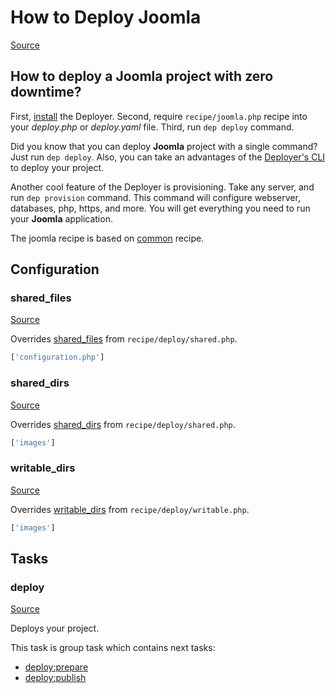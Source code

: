 <!-- DO NOT EDIT THIS FILE! -->
<!-- Instead edit recipe/joomla.php -->
<!-- Then run bin/docgen -->

# How to Deploy Joomla

[Source](/recipe/joomla.php)

## How to deploy a Joomla project with zero downtime?

First, [install](/docs/installation.md) the Deployer. 
Second, require `recipe/joomla.php` recipe into your _deploy.php_ or _deploy.yaml_ file.
Third, run `dep deploy` command.

Did you know that you can deploy **Joomla** project with a single command? Just run `dep deploy`.
Also, you can take an advantages of the [Deployer's CLI](/docs/cli.md) to deploy your project.

Another cool feature of the Deployer is provisioning. Take any server, and run `dep provision` command.
This command will configure webserver, databases, php, https, and more. 
You will get everything you need to run your **Joomla** application.

The joomla recipe is based on [common](/docs/recipe/common.md) recipe.

## Configuration
### shared_files
[Source](https://github.com/deployphp/deployer/blob/master/recipe/joomla.php#L8)

Overrides [shared_files](/docs/recipe/deploy/shared.md#shared_files) from `recipe/deploy/shared.php`.



```php title="Default value"
['configuration.php']
```


### shared_dirs
[Source](https://github.com/deployphp/deployer/blob/master/recipe/joomla.php#L9)

Overrides [shared_dirs](/docs/recipe/deploy/shared.md#shared_dirs) from `recipe/deploy/shared.php`.



```php title="Default value"
['images']
```


### writable_dirs
[Source](https://github.com/deployphp/deployer/blob/master/recipe/joomla.php#L10)

Overrides [writable_dirs](/docs/recipe/deploy/writable.md#writable_dirs) from `recipe/deploy/writable.php`.



```php title="Default value"
['images']
```



## Tasks

### deploy
[Source](https://github.com/deployphp/deployer/blob/master/recipe/joomla.php#L13)

Deploys your project.




This task is group task which contains next tasks:
* [deploy:prepare](/docs/recipe/common.md#deployprepare)
* [deploy:publish](/docs/recipe/common.md#deploypublish)


